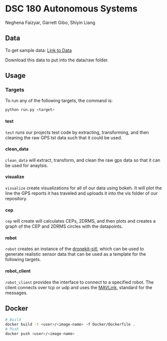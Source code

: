 # DSC 180 Autonomous Systems

Neghena Faizyar, Garrett Gibo, Shiyin Liang

## Data
To get sample data: 
[Link to Data](https://drive.google.com/drive/folders/1wh7EtgtrS8Wi8xBIe1VwzFDBnp751XHv?usp=sharing)

Download this data to put into the data/raw folder.

## Usage 

### Targets
To run any of the following targets, the command is:

```sh
python run.py <target>
```

#### test 

`test` runs our projects test code by extracting, transforming, and then cleaning
the raw GPS tst data such that it could be used. 

#### clean_data

`clean_data` will extract, transform, and clean the raw gps data so
that it can be used for anaylsis.

#### visualize

`visualize` create visualizations for all of our data using bokeh. 
It will plot the line the GPS reports it has traveled and uploads it into 
the vis folder of our repository. 

#### cep

`cep` will create will calculates CEPs, 2DRMS, and then plots and creates a 
graph of the CEP and 2DRMS circles with the datapoints. 


#### robot

`robot` creates an instance of the
[dronekit-sitl](https://dronekit-python.readthedocs.io/en/latest/develop/sitl_setup.html),
which can be used to generate realistic sensor data that can be used
as a template for the following targets.

#### robot_client

`robot_client` provides the interface to connect to a specified robot.
The client connects over tcp or udp and uses the
[MAVLink](https://mavlink.io/en/messages/common.html), standard for
the messages.


## Docker

```sh
# Build
docker build -t <user>/<image-name> -f Docker/Dockerfile .
# Push
docker push <user>/<image-name>
```
